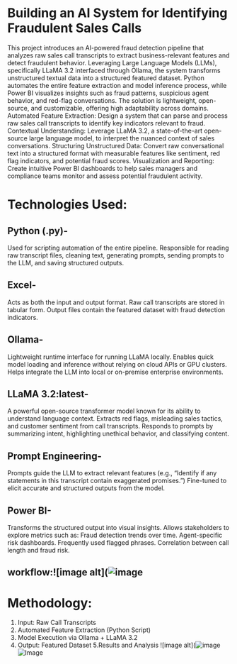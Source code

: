 # Building an AI System for Identifying Fraudulent Sales Calls
This project introduces an AI-powered fraud detection pipeline that analyzes raw sales call transcripts to extract business-relevant features and detect fraudulent behavior. Leveraging Large Language Models (LLMs), specifically LLaMA 3.2 interfaced through Ollama, the system transforms unstructured textual data into a structured featured dataset. Python automates the entire feature extraction and model inference process, while Power BI visualizes insights such as fraud patterns, suspicious agent behavior, and red-flag conversations. The solution is lightweight, open-source, and customizable, offering high adaptability across domains.
Automated Feature Extraction: Design a system that can parse and process raw sales call transcripts to identify key indicators relevant to fraud.
Contextual Understanding: Leverage LLaMA 3.2, a state-of-the-art open-source large language model, to interpret the nuanced context of sales conversations.
Structuring Unstructured Data: Convert raw conversational text into a structured format with measurable features like sentiment, red flag indicators, and potential fraud scores.
Visualization and Reporting: Create intuitive Power BI dashboards to help sales managers and compliance teams monitor and assess potential fraudulent activity.
# Technologies Used:
## Python (.py)-
Used for scripting automation of the entire pipeline.
Responsible for reading raw transcript files, cleaning text, generating prompts, sending prompts to the LLM, and saving structured outputs.
## Excel-
Acts as both the input and output format.
Raw call transcripts are stored in tabular form.
Output files contain the featured dataset with fraud detection indicators.
## Ollama-
Lightweight runtime interface for running LLaMA locally.
Enables quick model loading and inference without relying on cloud APIs or GPU clusters.
Helps integrate the LLM into local or on-premise enterprise environments.
## LLaMA 3.2:latest-
A powerful open-source transformer model known for its ability to understand language context.
Extracts red flags, misleading sales tactics, and customer sentiment from call transcripts.
Responds to prompts by summarizing intent, highlighting unethical behavior, and classifying content.
## Prompt Engineering-
Prompts guide the LLM to extract relevant features (e.g., “Identify if any statements in this transcript contain exaggerated promises.”)
Fine-tuned to elicit accurate and structured outputs from the model.
## Power BI-
Transforms the structured output into visual insights.
Allows stakeholders to explore metrics such as:
Fraud detection trends over time.
Agent-specific risk dashboards.
Frequently used flagged phrases.
Correlation between call length and fraud risk.
## workflow:![image alt](![image](https://github.com/user-attachments/assets/12f2d9e4-ca68-425f-8fab-2d600611b5cc)
# Methodology:
1. Input: Raw Call Transcripts
2. Automated Feature Extraction (Python Script)
3. Model Execution via Ollama + LLaMA 3.2
4. Output: Featured Dataset 
5.Results and Analysis
![image alt](![image](https://github.com/user-attachments/assets/687b8823-3be7-4e8a-96fc-d07a3cb29f3b)
![Image](https://github.com/user-attachments/assets/26168fb0-dd25-4ff6-8478-43470dbe6cf9)








